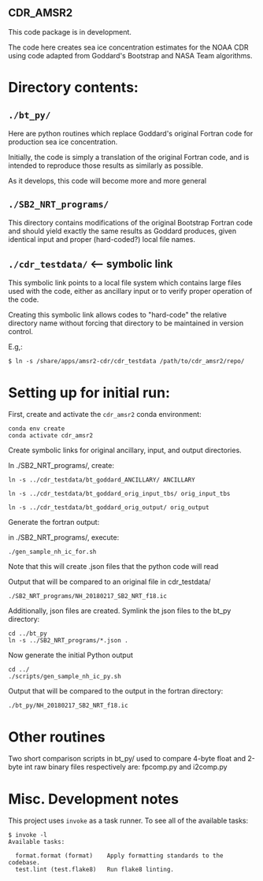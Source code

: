 CDR_AMSR2
---

This code package is in development.

The code here creates sea ice concentration estimates for the NOAA CDR using
code adapted from Goddard's Bootstrap and NASA Team algorithms.


# Directory contents:

## `./bt_py/`

Here are python routines which replace Goddard's original Fortran code
for production sea ice concentration.

Initially, the code is simply a translation of the original Fortran code,
and is intended to reproduce those results as similarly as possible.

As it develops, this code will become more and more general

## `./SB2_NRT_programs/`

  This directory contains modifications of the original Bootstrap Fortran code
  and should yield exactly the same results as Goddard produces, given identical
  input and proper (hard-coded?) local file names.

## `./cdr_testdata/`  <-- symbolic link

This symbolic link points to a local file system which contains large files
used with the code, either as ancillary input or to verify proper operation
of the code.

Creating this symbolic link allows codes to "hard-code" the relative directory
name without forcing that directory to be maintained in version control.

E.g,:

```
$ ln -s /share/apps/amsr2-cdr/cdr_testdata /path/to/cdr_amsr2/repo/
```


# Setting up for initial run:

First, create and activate the `cdr_amsr2` conda environment:

    conda env create
    conda activate cdr_amsr2

Create symbolic links for original ancillary, input, and output directories.

In ./SB2_NRT_programs/, create:

    ln -s ../cdr_testdata/bt_goddard_ANCILLARY/ ANCILLARY

    ln -s ../cdr_testdata/bt_goddard_orig_input_tbs/ orig_input_tbs

    ln -s ../cdr_testdata/bt_goddard_orig_output/ orig_output

Generate the fortran output:

in ./SB2_NRT_programs/, execute:

    ./gen_sample_nh_ic_for.sh

Note that this will create .json files that the python code will read

Output that will be compared to an original file in cdr_testdata/

    ./SB2_NRT_programs/NH_20180217_SB2_NRT_f18.ic


Additionally, json files are created. Symlink the json files to the bt_py
directory:

```
cd ../bt_py
ln -s ../SB2_NRT_programs/*.json .
```

Now generate the initial Python output


```
cd ../
./scripts/gen_sample_nh_ic_py.sh
```

Output that will be compared to the output in the fortran directory:

    ./bt_py/NH_20180217_SB2_NRT_f18.ic

# Other routines

Two short comparison scripts in bt_py/ used to compare 4-byte float and
2-byte int raw binary files respectively are:  fpcomp.py and i2comp.py


# Misc. Development notes

This project uses `invoke` as a task runner. To see all of the available tasks:

```
$ invoke -l
Available tasks:

  format.format (format)    Apply formatting standards to the codebase.
  test.lint (test.flake8)   Run flake8 linting.
```

